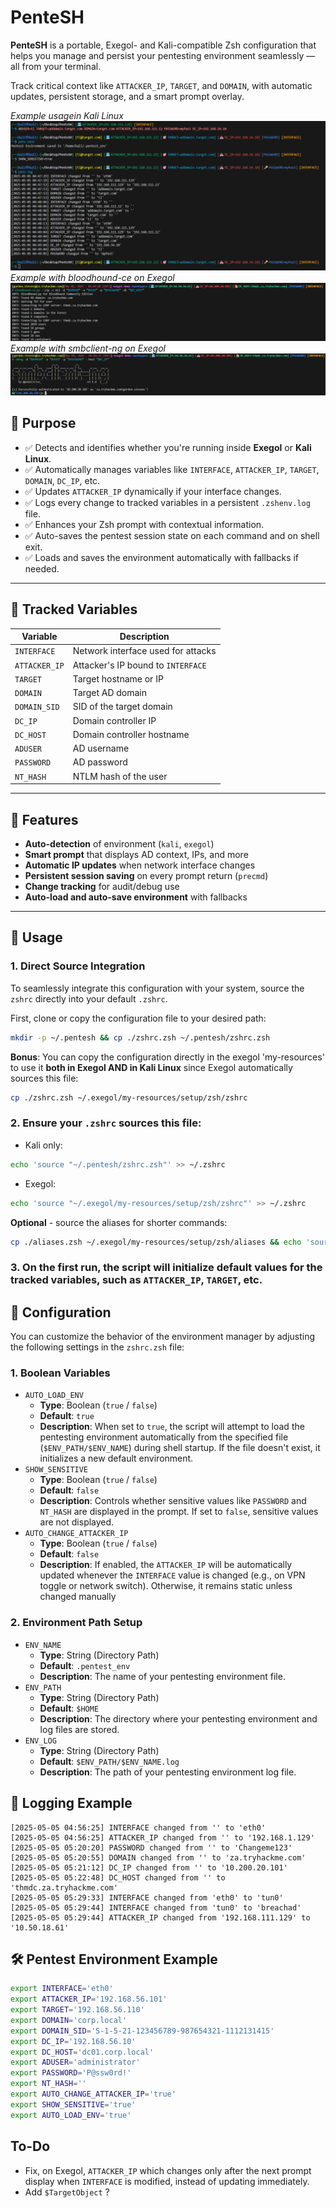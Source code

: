# PenteSH

**PenteSH** is a portable, Exegol- and Kali-compatible Zsh configuration that helps you manage and persist your pentesting environment seamlessly — all from your terminal.

Track critical context like `ATTACKER_IP`, `TARGET`, and `DOMAIN`, with automatic updates, persistent storage, and a smart prompt overlay.

*Example usagein Kali Linux*
![Example usage of PenteSH on Kali Linux](./Usage-in-kali.png)
*Example with bloodhound-ce on Exegol*
![Example of PenteSH with bloodhound-ce](./bloodhound-ce-example-exegol.png)
*Example with smbclient-ng on Exegol*
![Example of PenteSH with smbclient-ng](./smbclient-ng-example-exegol.png)

## 🎯 Purpose

- ✅ Detects and identifies whether you're running inside **Exegol** or **Kali Linux**.
- ✅ Automatically manages variables like `INTERFACE`, `ATTACKER_IP`, `TARGET`, `DOMAIN`, `DC_IP`, etc.
- ✅ Updates `ATTACKER_IP` dynamically if your interface changes.
- ✅ Logs every change to tracked variables in a persistent `.zshenv.log` file.
- ✅ Enhances your Zsh prompt with contextual information.
- ✅ Auto-saves the pentest session state on each command and on shell exit.
- ✅ Loads and saves the environment automatically with fallbacks if needed.

---

## 🧠 Tracked Variables

| Variable       | Description                         |
|----------------|-------------------------------------|
| `INTERFACE`    | Network interface used for attacks  |
| `ATTACKER_IP`  | Attacker's IP bound to `INTERFACE`  |
| `TARGET`       | Target hostname or IP               |
| `DOMAIN`       | Target AD domain                    |
| `DOMAIN_SID`   | SID of the target domain            |
| `DC_IP`        | Domain controller IP                |
| `DC_HOST`      | Domain controller hostname          |
| `ADUSER`       | AD username                         |
| `PASSWORD`     | AD password                         |
| `NT_HASH`      | NTLM hash of the user               |

---

## 🔧 Features

- **Auto-detection** of environment (`kali`, `exegol`)
- **Smart prompt** that displays AD context, IPs, and more
- **Automatic IP updates** when network interface changes
- **Persistent session saving** on every prompt return (`precmd`)
- **Change tracking** for audit/debug use
- **Auto-load and auto-save environment** with fallbacks

---

## 🚀 Usage

### 1. **Direct Source Integration**

To seamlessly integrate this configuration with your system, source the `zshrc` directly into your default `.zshrc`.

First, clone or copy the configuration file to your desired path:

```bash
mkdir -p ~/.pentesh && cp ./zshrc.zsh ~/.pentesh/zshrc.zsh
```

**Bonus**: You can copy the configuration directly in the exegol 'my-resources' to use it **both in Exegol AND in Kali Linux** since Exegol automatically sources this file:

```bash
cp ./zshrc.zsh ~/.exegol/my-resources/setup/zsh/zshrc
```

### 2. Ensure your `.zshrc` sources this file:

- Kali only:

```bash
echo 'source "~/.pentesh/zshrc.zsh"' >> ~/.zshrc
```

- Exegol:

```bash
echo 'source "~/.exegol/my-resources/setup/zsh/zshrc"' >> ~/.zshrc
```

**Optional** - source the aliases for shorter commands:

```bash
cp ./aliases.zsh ~/.exegol/my-resources/setup/zsh/aliases && echo 'source "$HOME/.exegol/my-resources/setup/zsh/aliases"' >> ~/.zshrc
```

### 3. On the first run, the script will initialize default values for the tracked variables, such as `ATTACKER_IP`, `TARGET`, etc.

## 🧰 Configuration

You can customize the behavior of the environment manager by adjusting the following settings in the `zshrc.zsh` file:

### 1. Boolean Variables

- `AUTO_LOAD_ENV`
    - **Type**: Boolean (`true` / `false`)
    - **Default**: `true`
    - **Description**: When set to `true`, the script will attempt to load the pentesting environment automatically from the specified file (`$ENV_PATH/$ENV_NAME`) during shell startup. If the file doesn't exist, it initializes a new default environment.
- `SHOW_SENSITIVE`
    - **Type**: Boolean (`true` / `false`)
    - **Default**: `false`
    - **Description**: Controls whether sensitive values like `PASSWORD` and `NT_HASH` are displayed in the prompt. If set to `false`, sensitive values are not displayed.
- `AUTO_CHANGE_ATTACKER_IP`
    - **Type**: Boolean (`true` / `false`)
    - **Default**: `false`
    - **Description**: If enabled, the `ATTACKER_IP` will be automatically updated whenever the `INTERFACE` value is changed (e.g., on VPN toggle or network switch). Otherwise, it remains static unless changed manually

### 2. Environment Path Setup

- `ENV_NAME`
    - **Type**: String (Directory Path)
    - **Default**: `.pentest_env`
    - **Description**: The name of your pentesting environment file.
- `ENV_PATH`
    - **Type**: String (Directory Path)
    - **Default**: `$HOME`
    - **Description**: The directory where your pentesting environment and log files are stored.
- `ENV_LOG`
    - **Type**: String (Directory Path)
    - **Default**: `$ENV_PATH/$ENV_NAME.log`
    - **Description**: The path of your pentesting environment log file.

## 📝 Logging Example

```log
[2025-05-05 04:56:25] INTERFACE changed from '' to 'eth0'
[2025-05-05 04:56:25] ATTACKER_IP changed from '' to '192.168.1.129'
[2025-05-05 05:20:20] PASSWORD changed from '' to 'Changeme123'
[2025-05-05 05:20:55] DOMAIN changed from '' to 'za.tryhackme.com'
[2025-05-05 05:21:12] DC_IP changed from '' to '10.200.20.101'
[2025-05-05 05:22:48] DC_HOST changed from '' to 'thmdc.za.tryhackme.com'
[2025-05-05 05:29:33] INTERFACE changed from 'eth0' to 'tun0'
[2025-05-05 05:29:44] INTERFACE changed from 'tun0' to 'breachad'
[2025-05-05 05:29:44] ATTACKER_IP changed from '192.168.111.129' to '10.50.18.61'
```

## 🛠️ Pentest Environment Example

```bash
export INTERFACE='eth0'
export ATTACKER_IP='192.168.56.101'
export TARGET='192.168.56.110'
export DOMAIN='corp.local'
export DOMAIN_SID='S-1-5-21-123456789-987654321-1112131415'
export DC_IP='192.168.56.10'
export DC_HOST='dc01.corp.local'
export ADUSER='administrator'
export PASSWORD='P@ssw0rd!'
export NT_HASH=''
export AUTO_CHANGE_ATTACKER_IP='true'
export SHOW_SENSITIVE='true'
export AUTO_LOAD_ENV='true'
```

## To-Do

- Fix, on Exegol, `ATTACKER_IP` which changes only after the next prompt display when `INTERFACE` is modified, instead of updating immediately.
- Add `$TargetObject` ?
